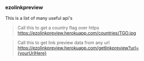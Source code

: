 ### ezolinkpreview


This is a list of many useful api's

> Call this to get a country flag over https
    https://ezolinkpreview.herokuapp.com/countries/TGO.jpg

> Call this to get link preview data from any url
     https://ezolinkpreview.herokuapp.com/getlinkpreview?url={yourUrlHere}
